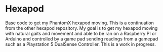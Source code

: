 # Hexapod
Base code to get my PhantomX hexapod moving. This is a continuation from the other hexapod repository. My goal is to get my hexapod moving with natural gaits and movement and able to be ran on a Raspberry PI or Arduino and controlled by a game pad sending readings from a gamepad such as a Playstation 5 DualSense Controller. This is a work in progress.
